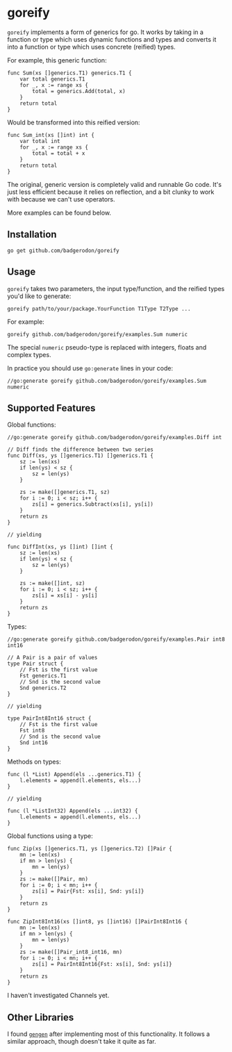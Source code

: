 # goreify

`goreify` implements a form of generics for go. It works by taking in a function
or type which uses dynamic functions and types and converts it into a function
or type which uses concrete (reified) types.

For example, this generic function:

    func Sum(xs []generics.T1) generics.T1 {
    	var total generics.T1
    	for _, x := range xs {
    		total = generics.Add(total, x)
    	}
    	return total
    }

Would be transformed into this reified version:

    func Sum_int(xs []int) int {
    	var total int
    	for _, x := range xs {
    		total = total + x
    	}
    	return total
    }

The original, generic version is completely valid and runnable Go code. It's
just less efficient because it relies on reflection, and a bit clunky to work
with because we can't use operators.

More examples can be found below.

## Installation

    go get github.com/badgerodon/goreify

## Usage

`goreify` takes two parameters, the input type/function, and the reified types
you'd like to generate:

    goreify path/to/your/package.YourFunction T1Type T2Type ...

For example:

    goreify github.com/badgerodon/goreify/examples.Sum numeric

The special `numeric` pseudo-type is replaced with integers, floats and complex
types.

In practice you should use `go:generate` lines in your code:

    //go:generate goreify github.com/badgerodon/goreify/examples.Sum numeric

## Supported Features

Global functions:

    //go:generate goreify github.com/badgerodon/goreify/examples.Diff int

    // Diff finds the difference between two series
    func Diff(xs, ys []generics.T1) []generics.T1 {
    	sz := len(xs)
    	if len(ys) < sz {
    		sz = len(ys)
    	}

    	zs := make([]generics.T1, sz)
    	for i := 0; i < sz; i++ {
    		zs[i] = generics.Subtract(xs[i], ys[i])
    	}
    	return zs
    }

    // yielding

    func DiffInt(xs, ys []int) []int {
    	sz := len(xs)
    	if len(ys) < sz {
    		sz = len(ys)
    	}

    	zs := make([]int, sz)
    	for i := 0; i < sz; i++ {
    		zs[i] = xs[i] - ys[i]
    	}
    	return zs
    }

Types:

    //go:generate goreify github.com/badgerodon/goreify/examples.Pair int8 int16

    // A Pair is a pair of values
    type Pair struct {
    	// Fst is the first value
    	Fst generics.T1
    	// Snd is the second value
    	Snd generics.T2
    }

    // yielding

    type PairInt8Int16 struct {
    	// Fst is the first value
    	Fst int8
    	// Snd is the second value
    	Snd int16
    }

Methods on types:

    func (l *List) Append(els ...generics.T1) {
    	l.elements = append(l.elements, els...)
    }

    // yielding

    func (l *ListInt32) Append(els ...int32) {
    	l.elements = append(l.elements, els...)
    }

Global functions using a type:

    func Zip(xs []generics.T1, ys []generics.T2) []Pair {
    	mn := len(xs)
    	if mn > len(ys) {
    		mn = len(ys)
    	}
    	zs := make([]Pair, mn)
    	for i := 0; i < mn; i++ {
    		zs[i] = Pair{Fst: xs[i], Snd: ys[i]}
    	}
    	return zs
    }

    func ZipInt8Int16(xs []int8, ys []int16) []PairInt8Int16 {
    	mn := len(xs)
    	if mn > len(ys) {
    		mn = len(ys)
    	}
    	zs := make([]Pair_int8_int16, mn)
    	for i := 0; i < mn; i++ {
    		zs[i] = PairInt8Int16{Fst: xs[i], Snd: ys[i]}
    	}
    	return zs
    }

I haven't investigated Channels yet.

## Other Libraries

I found [`gengen`](https://github.com/joeshaw/gengen) after implementing most of
this functionality. It follows a similar approach, though doesn't take it quite
as far.
